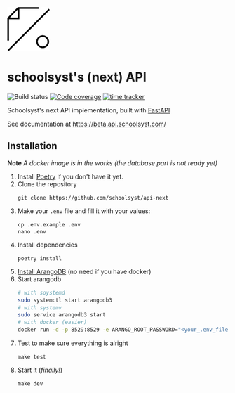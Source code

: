 <img alt="schoolsyst logo" src="https://raw.githubusercontent.com/schoolsyst/presentation/master/assets/logo-black.svg" height="100px"/>

# schoolsyst's (next) API

![Build status](https://travis-ci.com/schoolsyst/api-next.svg?branch=master&status=passed) [![Code coverage](https://img.shields.io/codecov/c/github/schoolsyst/api-next)](https://codecov.io/gh/schoolsyst/api-next) [![time tracker](https://wakatime.com/badge/github/schoolsyst/api-next.svg)](https://wakatime.com/badge/github/schoolsyst/api-next)

Schoolsyst's next API implementation, built with [FastAPI](https://fastapi.tiangolo.com)

See documentation at <https://beta.api.schoolsyst.com/>

## Installation

**Note** _A docker image is in the works (the database part is not ready yet)_

1. Install [Poetry](https://python-poetry.org) if you don't have it yet.
2. Clone the repository
    ```
    git clone https://github.com/schoolsyst/api-next
3. Make your `.env` file and fill it with your values:
    ```
    cp .env.example .env
    nano .env
    ```
3. Install dependencies
    ```
    poetry install
    ```
4. [Install ArangoDB](https://www.arangodb.com/download/) (no need if you have docker)
5. Start arangodb
    ```bash
    # with soystemd
    sudo systemctl start arangodb3
    # with systemv
    sudo service arangodb3 start
    # with docker (easier)
    docker run -d -p 8529:8529 -e ARANGO_ROOT_PASSWORD="<your_.env_file's_password>" arangodb/arangodb:3.6.5
    ```
6. Test to make sure everything is alright
    ```
    make test
    ```
7. Start it (_finally!_)
    ```
    make dev
    ```
